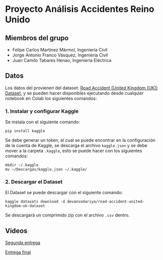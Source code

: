 # Proyecto Análisis Accidentes Reino Unido

## Miembros del grupo

- Felipe Carlos Martínez Mármol, Ingeniería Civil
- Jorge Antonio Franco Vásquez, Ingeniería Civil
- Juan Camilo Tabares Henao, Ingenieria Eléctrica

## Datos

Los datos del provienen del dataset: [Road Accident (United Kingdom (UK)) Dataset](https://www.kaggle.com/datasets/devansodariya/road-accident-united-kingdom-uk-dataset), y se pueden hacer disponibles ejecutando desde cualquier notebook en Colab los siguientes comandos:

### 1. Instalar y configurar Kaggle

Se instala con el siguiente comando:

    pip install kaggle

Se debe generar un token, el cual se puede encontrar en la configuración de la cuenta de Kaggle, se descarga el archivo `kaggle.json` y se debe mover a la carpeta `.kaggle`, esto se puede hacer con los siguientes comandos:

    mkdir ~/.kaggle
    mv ~/Descargas/kaggle.json ~/.kaggle/
    

### 2. Descargar el Dataset

El Dataset se puede descargar con el siguiente comando:

    kaggle datasets download -d devansodariya/road-accident-united-kingdom-uk-dataset

Se descargará un comprimido zip con el archivo `.csv` dentro.

## Videos

[Segunda entrega](https://youtu.be/eOfdpfBO3us)

[Entrega final](https://youtu.be/eK6fN7IDpk8)
